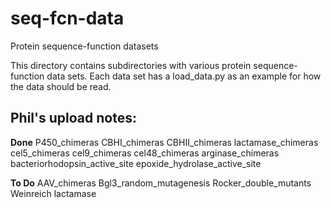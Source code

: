 # seq-fcn-data
Protein sequence-function datasets

This directory contains subdirectories with various protein sequence-function data sets. Each data set has a load_data.py as an example for how the data should be read.





## Phil's upload notes: 

**Done**
P450_chimeras
CBHI_chimeras
CBHII_chimeras
lactamase_chimeras
cel5_chimeras
cel9_chimeras
cel48_chimeras
arginase_chimeras
bacteriorhodopsin_active_site
epoxide_hydrolase_active_site

**To Do**
AAV_chimeras
Bgl3_random_mutagenesis
Rocker_double_mutants
Weinreich lactamase
